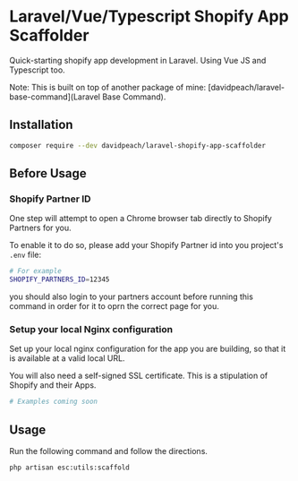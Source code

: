 # Laravel/Vue/Typescript Shopify App Scaffolder

Quick-starting shopify app development in Laravel. Using Vue JS and Typescript too.

Note: This is built on top of another package of mine: [davidpeach/laravel-base-command](Laravel Base Command).

## Installation

```bash
composer require --dev davidpeach/laravel-shopify-app-scaffolder
```

## Before Usage

### Shopify Partner ID
One step will attempt to open a Chrome browser tab directly to Shopify Partners for you.

To enable it to do so, please add your Shopify Partner id into you project's `.env` file:
```bash
# For example
SHOPIFY_PARTNERS_ID=12345
```

you should also login to your partners account before running this command in order for it to oprn the correct page for you.

### Setup your local Nginx configuration
Set up your local nginx configuration for the app you are building, so that it is available at a valid local URL.

You will also need a self-signed SSL certificate. This is a stipulation of Shopify and their Apps.

```bash
# Examples coming soon
```


## Usage

Run the following command and follow the directions.

```bash
php artisan esc:utils:scaffold
```
